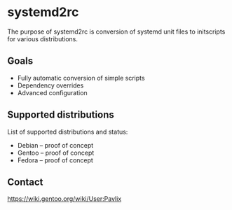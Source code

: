# systemd2rc

The purpose of systemd2rc is conversion of systemd unit files to initscripts for various
distributions.

## Goals

 * Fully automatic conversion of simple scripts
 * Dependency overrides
 * Advanced configuration

## Supported distributions

List of supported distributions and status:

 * Debian – proof of concept
 * Gentoo – proof of concept
 * Fedora – proof of concept

## Contact

https://wiki.gentoo.org/wiki/User:Pavlix
